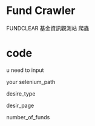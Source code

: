 # Fund Crawler

FUNDCLEAR 基金資訊觀測站 爬蟲

# code
  
  u need to input 
  
  your selenium_path 
  
  desire_type
  
  desir_page
  
  number_of_funds
